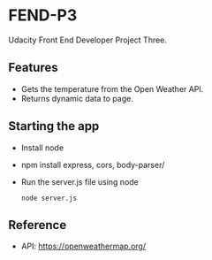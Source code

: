 # FEND-P3
Udacity Front End Developer Project Three.

## Features

- Gets the temperature from the Open Weather API.
- Returns dynamic data to page. 


## Starting the app

- Install node
- npm install express, cors, body-parser/ 
- Run the server.js file using node 

    ```node server.js```

## Reference

- API: https://openweathermap.org/